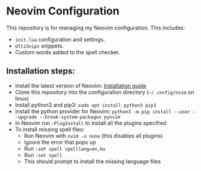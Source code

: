 # Neovim Configuration

This repository is for managing my Neovim configuration.
This includes:

  - `init.lua` configuration and settings.
  - `UltiSnips` snippets.
  - Custom words added to the spell checker.

## Installation steps:

  - Install the latest version of Neovim: [Installation guide](https://github.com/neovim/neovim/blob/master/INSTALL.md#install-from-package)
  - Clone this repository into the configuration directory (`~/.config/nvim` on linux)
  - Install python3 and pip3: `sudo apt install python3 pip3`
  - Install the python provider for Neovim: `python3 -m pip install --user --upgrade --break-system-packages pynvim`
  - In Neovim run `:PlugInstall` to install all the plugins specified
  - To install missing spell files:
      - Run Neovim with `nvim -u none` (this disables all plugins)
      - Ignore the error that pops up
      - Run `:set spell spelllang=en,hu`
      - Run `:set spell`
      - This should prompt to install the missing language files
